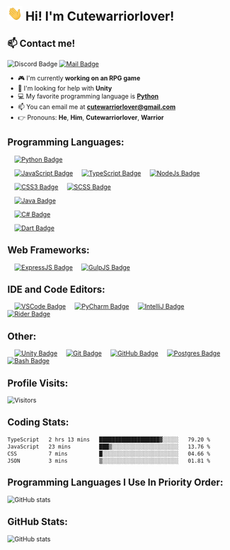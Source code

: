 # <img src="./assets/gifs/waving-hand.gif" width="34px"> Hi! I'm Cutewarriorlover!

## :mailbox: Contact me!

![Discord Badge](https://img.shields.io/badge/Discord-Cutewarriorlover%236792-blue) [![Mail Badge](https://img.shields.io/badge/-Cutewarriorlover-c0392b?logo=gmail&logoColor=white&labelColor=c0392)](mailto:cutewarriorlover@gmail.com)

- :video_game: I'm currently **working on an RPG game**
- :thinking: I'm looking for help with **Unity**
- :computer: My favorite programming language is [**Python**](https://python.org)
- :mailbox: You can email me at [**cutewarriorlover@gmail.com**](mailto:cutewarriorlover@gmail.com)
- :point_right: Pronouns: **He**, **Him**, **Cutewarriorlover**, **Warrior**

## Programming Languages:
&nbsp;&nbsp;&nbsp;&nbsp;[![Python Badge](https://img.shields.io/badge/-Python-4b8bbe?style=for-the-badge&logo=Python&labelColor=black)](https://python.org)

&nbsp;&nbsp;&nbsp;&nbsp;[![JavaScript Badge](https://img.shields.io/badge/-JavaScript-F0DB4F?style=for-the-badge&logo=JavaScript&labelColor=black)](https://www.ecma-international.org/)
&nbsp;&nbsp;&nbsp;&nbsp;[![TypeScript Badge](https://img.shields.io/badge/-Typescript-007acc?style=for-the-badge&labelColor=black&logo=typescript&logoColor=007acc)](https://www.typescriptlang.org/)
&nbsp;&nbsp;&nbsp;&nbsp;[![NodeJs Badge](https://img.shields.io/badge/-Nodejs-3C873A?style=for-the-badge&labelColor=black&logo=node.js&logoColor=3C873A)](https://nodejs.org)

&nbsp;&nbsp;&nbsp;&nbsp;[![CSS3 Badge](https://img.shields.io/badge/-CSS3-1572B6?style=for-the-badge&labelColor=black&logo=css3&logoColor=3C873A)](https://www.w3.org/Style/CSS/Overview.en.html)
&nbsp;&nbsp;&nbsp;&nbsp;[![SCSS Badge](https://img.shields.io/badge/-SCSS-CC6699?style=for-the-badge&labelColor=black&logo=sass&logoColor=3C873A)](https://sass-lang.com)

&nbsp;&nbsp;&nbsp;&nbsp;[![Java Badge](https://img.shields.io/badge/-Java-5382a1?style=for-the-badge&logo=Java&labelColor=black)](https://www.java.com/)

&nbsp;&nbsp;&nbsp;&nbsp;[![C# Badge](https://img.shields.io/badge/-C%23-blue?style=for-the-badge&logo=CSharp&labelColor=black)](https://docs.microsoft.com/en-us/dotnet/csharp/)

&nbsp;&nbsp;&nbsp;&nbsp;[![Dart Badge](https://img.shields.io/badge/-Dart-0175c2?style=for-the-badge&logo=Dart&labelColor=black)](https://dart.dev/)

## Web Frameworks:
&nbsp;&nbsp;&nbsp;&nbsp;[![ExpressJS Badge](https://img.shields.io/badge/-ExpressJS-black?style=for-the-badge&logo=Express&labelColor=black)](http://expressjs.com/)
&nbsp;&nbsp;&nbsp;&nbsp;[![GulpJS Badge](https://img.shields.io/badge/-GulpJS-%2CF4647?style=for-the-badge&logo=gulp&labelColor=black)](https://gulpjs.com/)

## IDE and Code Editors:
&nbsp;&nbsp;&nbsp;&nbsp;[![VSCode Badge](https://img.shields.io/badge/-Visual%20Studio%20Code-%23007ACC?style=for-the-badge&logo=visual-studio-code&labelColor=black)](https://code.visualstudio.com/)
&nbsp;&nbsp;&nbsp;&nbsp;[![PyCharm Badge](https://img.shields.io/badge/-PyCharm-black?style=for-the-badge&logo=PyCharm&labelColor=black)](https://www.jetbrains.com/idea/)
&nbsp;&nbsp;&nbsp;&nbsp;[![IntelliJ Badge](https://img.shields.io/badge/-IntelliJ%20IDEA-black?style=for-the-badge&logo=IntelliJ-IDEA&labelColor=black)](https://www.jetbrains.com/pycharm/)
&nbsp;&nbsp;&nbsp;&nbsp;[![Rider Badge](https://img.shields.io/badge/-Rider-black?style=for-the-badge&logo=Rider&labelColor=black)](https://www.jetbrains.com/rider/)

## Other:
&nbsp;&nbsp;&nbsp;&nbsp;[![Unity Badge](https://img.shields.io/badge/-Unity-black?style=for-the-badge&logo=Unity&labelColor=black)](https://unity.com/)
&nbsp;&nbsp;&nbsp;&nbsp;[![Git Badge](https://img.shields.io/badge/-Git-F05032?style=for-the-badge&logo=Git&labelColor=black)](http://git-scm.com/)
&nbsp;&nbsp;&nbsp;&nbsp;[![GitHub Badge](https://img.shields.io/badge/-GitHub-181717?style=for-the-badge&logo=GitHub&labelColor=black)](https://github.com/)
&nbsp;&nbsp;&nbsp;&nbsp;[![Postgres Badge](https://img.shields.io/badge/-PostGreSQL-4169E1?style=for-the-badge&logo=PostgreSQL&labelColor=black)](https://www.postgresql.org/)
&nbsp;&nbsp;&nbsp;&nbsp;[![Bash Badge](https://img.shields.io/badge/-Bash-4EAA25?style=for-the-badge&logo=GNU-Bash&labelColor=black)](https://www.postgresql.org/)

## Profile Visits:
![Visitors](https://visitor-badge.glitch.me/badge?page_id=Cutewarriorlover.Cutewarriorlover)

## Coding Stats:
<!--START_SECTION:waka-->
```text
TypeScript   2 hrs 13 mins   ███████████████████▓░░░░░   79.20 % 
JavaScript   23 mins         ███▒░░░░░░░░░░░░░░░░░░░░░   13.76 % 
CSS          7 mins          █░░░░░░░░░░░░░░░░░░░░░░░░   04.66 % 
JSON         3 mins          ▒░░░░░░░░░░░░░░░░░░░░░░░░   01.81 % 
```
<!--END_SECTION:waka-->

## Programming Languages I Use In Priority Order:

![GitHub stats](https://github-readme-stats.vercel.app/api/top-langs?username=Cutewarriorlover)

## GitHub Stats:
![GitHub stats](https://github-readme-stats.vercel.app/api?username=Cutewarriorlover&show_icons=true&theme=tokyonight)
